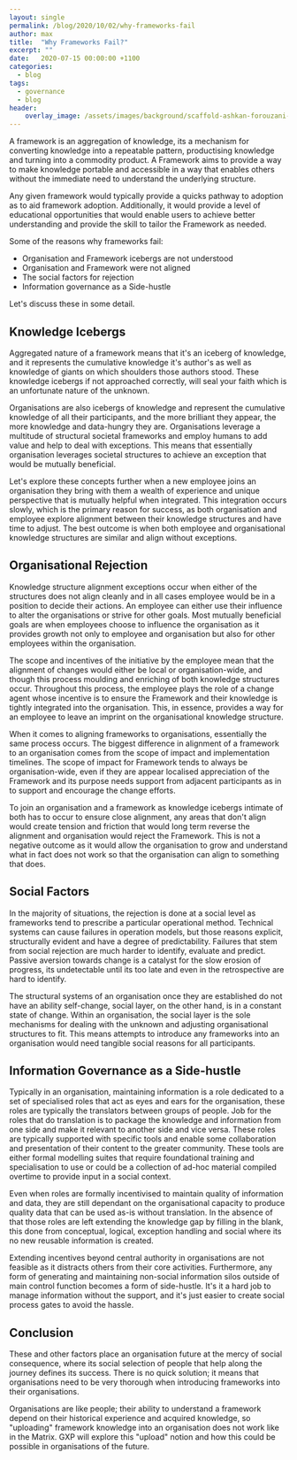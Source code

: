 ```yaml
---
layout: single
permalink: /blog/2020/10/02/why-frameworks-fail
author: max
title:  "Why Frameworks Fail?"
excerpt: ""
date:   2020-07-15 00:00:00 +1100
categories:
  - blog
tags:
  - governance
  - blog
header:
    overlay_image: /assets/images/background/scaffold-ashkan-forouzani-v31lgBn5114-unsplash.webp 
---
```


A framework is an aggregation of knowledge, its a mechanism for converting knowledge into a repeatable pattern, productising knowledge and turning into a commodity product. A Framework aims to provide a way to make knowledge portable and accessible in a way that enables others without the immediate need to understand the underlying structure.

Any given framework would typically provide a quicks pathway to adoption as to aid framework adoption. Additionally, it would provide a level of educational opportunities that would enable users to achieve better understanding and provide the skill to tailor the Framework as needed.

Some of the reasons why frameworks fail:

* Organisation and Framework icebergs are not understood
* Organisation and Framework were not aligned
* The social factors for rejection
* Information governance as a Side-hustle

Let's discuss these in some detail.

## Knowledge Icebergs

Aggregated nature of a framework means that it's an iceberg of knowledge, and it represents the cumulative knowledge it's author's as well as knowledge of giants on which shoulders those authors stood. These knowledge icebergs if not approached correctly, will seal your faith which is an unfortunate nature of the unknown.

Organisations are also icebergs of knowledge and represent the cumulative knowledge of all their participants, and the more brilliant they appear, the more knowledge and data-hungry they are. Organisations leverage a multitude of structural societal frameworks and employ humans to add value and help to deal with exceptions. This means that essentially organisation leverages societal structures to achieve an exception that would be mutually beneficial.

Let's explore these concepts further when a new employee joins an organisation they bring with them a wealth of experience and unique perspective that is mutually helpful when integrated. This integration occurs slowly, which is the primary reason for success, as both organisation and employee explore alignment between their knowledge structures and have time to adjust. The best outcome is when both employee and organisational knowledge structures are similar and align without exceptions.

## Organisational Rejection

Knowledge structure alignment exceptions occur when either of the structures does not align cleanly and in all cases employee would be in a position to decide their actions. An employee can either use their influence to alter the organisations or strive for other goals. Most mutually beneficial goals are when employees choose to influence the organisation as it provides growth not only to employee and organisation but also for other employees within the organisation.

The scope and incentives of the initiative by the employee mean that the alignment of changes would either be local or organisation-wide, and though this process moulding and enriching of both knowledge structures occur. Throughout this process, the employee plays the role of a change agent whose incentive is to ensure the Framework and their knowledge is tightly integrated into the organisation. This, in essence, provides a way for an employee to leave an imprint on the organisational knowledge structure.

When it comes to aligning frameworks to organisations, essentially the same process occurs. The biggest difference in alignment of a framework to an organisation comes from the scope of impact and implementation timelines. The scope of impact for Framework tends to always be organisation-wide, even if they are appear localised appreciation of the Framework and its purpose needs support from adjacent participants as in to support and encourage the change efforts.

To join an organisation and a framework as knowledge icebergs intimate of both has to occur to ensure close alignment, any areas that don't align would create tension and friction that would long term reverse the alignment and organisation would reject the Framework. This is not a negative outcome as it would allow the organisation to grow and understand what in fact does not work so that the organisation can align to something that does.

## Social Factors

In the majority of situations, the rejection is done at a social level as frameworks tend to prescribe a particular operational method. Technical systems can cause failures in operation models, but those reasons explicit, structurally evident and have a degree of predictability. Failures that stem from social rejection are much harder to identify, evaluate and predict. Passive aversion towards change is a catalyst for the slow erosion of progress, its undetectable until its too late and even in the retrospective are hard to identify.

The structural systems of an organisation once they are established do not have an ability self-change, social layer, on the other hand, is in a constant state of change. Within an organisation, the social layer is the sole mechanisms for dealing with the unknown and adjusting organisational structures to fit. This means attempts to introduce any frameworks into an organisation would need tangible social reasons for all participants.

## Information Governance as a Side-hustle

Typically in an organisation, maintaining information is a role dedicated to a set of specialised roles that act as eyes and ears for the organisation, these roles are typically the translators between groups of people. Job for the roles that do translation is to package the knowledge and information from one side and make it relevant to another side and vice versa. These roles are typically supported with specific tools and enable some collaboration and presentation of their content to the greater community. These tools are either formal modelling suites that require foundational training and specialisation to use or could be a collection of ad-hoc material compiled overtime to provide input in a social context.

Even when roles are formally incentivised to maintain quality of information and data, they are still dependant on the organisational capacity to produce quality data that can be used as-is without translation. In the absence of that those roles are left extending the knowledge gap by filling in the blank, this done from conceptual, logical, exception handling and social where its no new reusable information is created.

Extending incentives beyond central authority in organisations are not feasible as it distracts others from their core activities. Furthermore, any form of generating and maintaining non-social information silos outside of main control function becomes a form of side-hustle. It's it a hard job to manage information without the support, and it's just easier to create social process gates to avoid the hassle.

## Conclusion

These and other factors place an organisation future at the mercy of social consequence, where its social selection of people that help along the journey defines its success. There is no quick solution; it means that organisations need to be very thorough when introducing frameworks into their organisations.

Organisations are like people; their ability to understand a framework depend on their historical experience and acquired knowledge, so "uploading" framework knowledge into an organisation does not work like in the Matrix. GXP will explore this "upload" notion and how this could be possible in organisations of the future.
